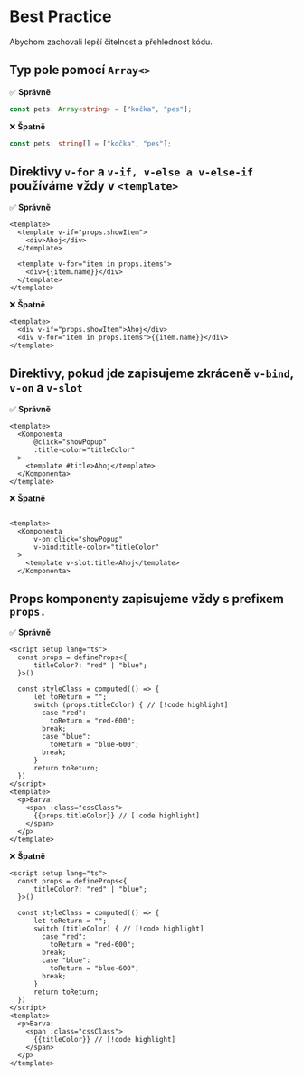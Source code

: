 # Best Practice
Abychom zachovali lepší čitelnost a přehlednost kódu.

## Typ pole pomocí `Array<>`
:white_check_mark: **Správně**
```ts
const pets: Array<string> = ["kočka", "pes"];
```
:x: **Špatně**
```ts
const pets: string[] = ["kočka", "pes"];
```

## Direktivy `v-for` a `v-if, v-else a v-else-if` používáme vždy v `<template>`
:white_check_mark: **Správně**
```vue
<template>
  <template v-if="props.showItem">
    <div>Ahoj</div>
  </template>
  
  <template v-for="item in props.items">
    <div>{{item.name}}</div>
  </template>
</template>
```
:x: **Špatně**
```vue
<template>
  <div v-if="props.showItem">Ahoj</div>
  <div v-for="item in props.items">{{item.name}}</div>
</template>
```

## Direktivy, pokud jde zapisujeme zkráceně `v-bind`, `v-on` a `v-slot`
:white_check_mark: **Správně**
```vue
<template>
  <Komponenta
      @click="showPopup"
      :title-color="titleColor"
  >
    <template #title>Ahoj</template>
  </Komponenta>
</template>
```
:x: **Špatně**
```vue

<template>
  <Komponenta
      v-on:click="showPopup"
      v-bind:title-color="titleColor"
  >
    <template v-slot:title>Ahoj</template>
  </Komponenta>
```

## Props komponenty zapisujeme vždy s prefixem `props.`
:white_check_mark: **Správně**
```vue
<script setup lang="ts">
  const props = defineProps<{
      titleColor?: "red" | "blue";
  }>()
  
  const styleClass = computed(() => {
      let toReturn = "";
      switch (props.titleColor) { // [!code highlight]
        case "red":
          toReturn = "red-600";
        break;
        case "blue":
          toReturn = "blue-600";
        break;
      }
      return toReturn;
  })
</script>
<template>
  <p>Barva:
    <span :class="cssClass">
      {{props.titleColor}} // [!code highlight]
    </span>
  </p>
</template>
```
:x: **Špatně**
```vue
<script setup lang="ts">
  const props = defineProps<{
      titleColor?: "red" | "blue";
  }>()
  
  const styleClass = computed(() => {
      let toReturn = "";
      switch (titleColor) { // [!code highlight]
        case "red":
          toReturn = "red-600";
        break;
        case "blue":
          toReturn = "blue-600";
        break;
      }
      return toReturn;
  })
</script>
<template>
  <p>Barva:
    <span :class="cssClass">
      {{titleColor}} // [!code highlight]
    </span>
  </p>
</template>
```